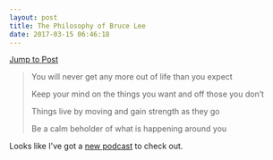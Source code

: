 ```yaml
---
layout: post
title: The Philosophy of Bruce Lee
date: 2017-03-15 06:46:18
---
```


[Jump to Post](https://www.brainpickings.org/2016/08/01/bruce-lee-notebook/)

> You will never get any more out of life than you expect
> 
> Keep your mind on the things you want and off those you don’t
> 
> Things live by moving and gain strength as they go
> 
> Be a calm beholder of what is happening around you

Looks like I've got a [new podcast](https://itunes.apple.com/us/podcast/bruce-lee-podcast/id1134673435?mt=2) to check out. 
